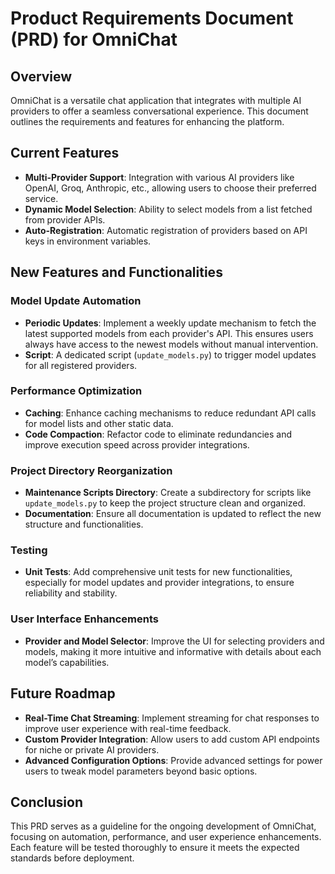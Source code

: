 # Product Requirements Document (PRD) for OmniChat

## Overview
OmniChat is a versatile chat application that integrates with multiple AI providers to offer a seamless conversational experience. This document outlines the requirements and features for enhancing the platform.

## Current Features
- **Multi-Provider Support**: Integration with various AI providers like OpenAI, Groq, Anthropic, etc., allowing users to choose their preferred service.
- **Dynamic Model Selection**: Ability to select models from a list fetched from provider APIs.
- **Auto-Registration**: Automatic registration of providers based on API keys in environment variables.

## New Features and Functionalities
### Model Update Automation
- **Periodic Updates**: Implement a weekly update mechanism to fetch the latest supported models from each provider's API. This ensures users always have access to the newest models without manual intervention.
- **Script**: A dedicated script (`update_models.py`) to trigger model updates for all registered providers.

### Performance Optimization
- **Caching**: Enhance caching mechanisms to reduce redundant API calls for model lists and other static data.
- **Code Compaction**: Refactor code to eliminate redundancies and improve execution speed across provider integrations.

### Project Directory Reorganization
- **Maintenance Scripts Directory**: Create a subdirectory for scripts like `update_models.py` to keep the project structure clean and organized.
- **Documentation**: Ensure all documentation is updated to reflect the new structure and functionalities.

### Testing
- **Unit Tests**: Add comprehensive unit tests for new functionalities, especially for model updates and provider integrations, to ensure reliability and stability.

### User Interface Enhancements
- **Provider and Model Selector**: Improve the UI for selecting providers and models, making it more intuitive and informative with details about each model’s capabilities.

## Future Roadmap
- **Real-Time Chat Streaming**: Implement streaming for chat responses to improve user experience with real-time feedback.
- **Custom Provider Integration**: Allow users to add custom API endpoints for niche or private AI providers.
- **Advanced Configuration Options**: Provide advanced settings for power users to tweak model parameters beyond basic options.

## Conclusion
This PRD serves as a guideline for the ongoing development of OmniChat, focusing on automation, performance, and user experience enhancements. Each feature will be tested thoroughly to ensure it meets the expected standards before deployment.
